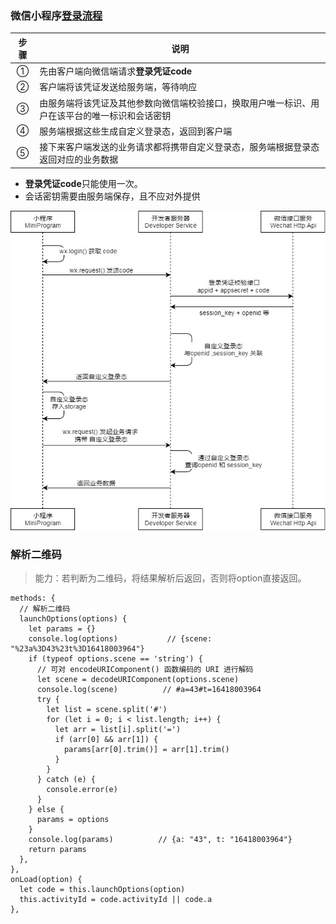 ### 微信小程序[登录流程](https://developers.weixin.qq.com/miniprogram/dev/framework/open-ability/login.html)

| 步骤 | 说明                                                         |
| :--: | ------------------------------------------------------------ |
|  ①   | 先由客户端向微信端请求**登录凭证code**                       |
|  ②   | 客户端将该凭证发送给服务端，等待响应                         |
|  ③   | 由服务端将该凭证及其他参数向微信端校验接口，换取用户唯一标识、用户在该平台的唯一标识和会话密钥 |
|  ④   | 服务端根据这些生成自定义登录态，返回到客户端                 |
|  ⑤   | 接下来客户端发送的业务请求都将携带自定义登录态，服务端根据登录态返回对应的业务数据 |

- **登录凭证code**只能使用一次。
- 会话密钥需要由服务端保存，且不应对外提供



![微信小程序登录](./img/微信小程序登录.jpg)



### 解析二维码

> 能力：若判断为二维码，将结果解析后返回，否则将option直接返回。

```react
methods: {
  // 解析二维码
  launchOptions(options) {
    let params = {}
    console.log(options)           // {scene: "%23a%3D43%23t%3D16418003964"}
    if (typeof options.scene == 'string') {
      // 可对 encodeURIComponent() 函数编码的 URI 进行解码
      let scene = decodeURIComponent(options.scene)
      console.log(scene)          // #a=43#t=16418003964
      try {
        let list = scene.split('#')
        for (let i = 0; i < list.length; i++) {
          let arr = list[i].split('=')
          if (arr[0] && arr[1]) {
            params[arr[0].trim()] = arr[1].trim()
          }
        }
      } catch (e) {
        console.error(e)
      }
    } else {
      params = options
    }
    console.log(params)          // {a: "43", t: "16418003964"}
    return params
  },
},
onLoad(option) {
  let code = this.launchOptions(option)
  this.activityId = code.activityId || code.a
},
```


